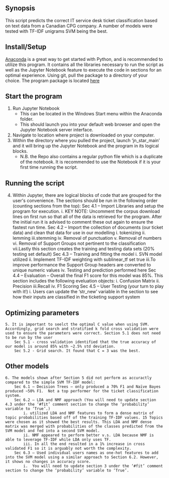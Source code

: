 ## Synopsis
This script predicts the correct IT service desk ticket classification based on text data from a Canadian CPG company.
A number of models were tested with TF-IDF unigrams SVM being the best.

## Install/Setup
[Anaconda](https://www.anaconda.com/download/) is a great way to get started with Python, and is recommended to utilize this program.  It contains all the libraries necessary to run the script as well as the Jupyter Notebook feature to execute the code in sections for an optimal experience.
Using git, pull the package to a directory of your choice.  The program package is located [here](https://github.com/mattbitter/CS410_TicketClassification/)

## Start the program
1. Run Jupyter Notebook
	*  This can be located in the Windows Start menu within the Anaconda folder.
	*  This should launch you into your default web browser and open the Jupyter Notebook server interface.
2. Navigate to location where project is downloaded on your computer.
3. Within the directory where you pulled the project, launch ‘jn_star_main’ and it will bring up the Jupyter Notebook and the program in its logical blocks.
	* N.B. the Repo also contains a regular python file which is a duplicate of the notebook. It is recommended to use the Notebook if it is your first time running the script.

## Running the script
4. Within Jupyter, there are logical blocks of code that are grouped for the user's convenience.  The sections should be run in the following order (counting sections from the top):
	Sec 4.1 – Import Libraries and setup the program for execution.
		i.	KEY NOTE:  Uncomment the corpus download lines on first run so that all of the data is retrieved for the program.  After the initial run it is advised to comment these out again to ensure the fastest run time.
	Sec 4.2 – Import the collection of documents (our ticket data) and clean that data for use in our modelling
		i.  tokenizing
		ii. lemming
		iii.stemming
		iv. Removal of punctuation
		v.  Removal of numbers
		vi. Removal of Support Groups not pertinent to the classification
		vii.Lastly this section creates the training and testing data sets (20% testing set default)
	Sec 4.3 – Training and fitting the model
		i.  SVN model utilized
		ii. Implement TF-IDF weighting with sublinear_tf set true 
		iii.To improve performance the Support Group headers are converted to unique numeric values 
		iv. Testing and prediction performed here
	Sec 4.4 – Evaluation – Overall the final F1 score for this model was 85%.  This section includes the following eveluation objects:
		i.  Confusion Matrix
		ii. Precision
		iii.Recall
		iv. F1 Scoring
	Sec 4.5 – User Testing (your turn to play with it!)
		i.	Users can update the ‘str_new’ variable in the section to see how their inputs are classified in the ticketing support system

## Optimizing parameters
	5. It is important to seelct the optimal C value when using SVM. Accordingly, grid search and stratified k fold cross validation were used to ensure the parameters were correct. Section 5.1 does not need to be run by the user
		Sec 5.1 - cross validation identified that the true accuracy of our model is around 85% with ~2.5% std deviation.
		Sec 5.2 - Grid search. It found that C = 3 was the best.

## Other models
	6. The models shown after Section 5 did not perform as accuractly compared to the simple SVM TF-IDF model:
		Sec 6.1 – Decision Trees – only produced a 70% F1 and Naïve Bayes produced ~50% F1.  Not a top performer for the ticket classification system.
		Sec 6.2 – LDA and NMF approach (You will need to update section 4.3 under the ‘#fit’ comment section to change the ‘probability’ variable to ‘True’.)
			i. utilized LDA and NMF features to form a dense matrix of topic probabilities based off of the training TF-IDF values. 15 Topics were chosen as it showed the best results. This LDA and NMF dense matrix was merged with probabilities of the classes predicted from the SVM model and fed into a second SVM model.
			ii. NMF appeared to perform better v.s. LDA because NMF is able to leverage TF-IDF while LDA only uses TF. 
			iii. In all the end resulted in a 1% increase in cross validated F1 so it is arguably not worth the complexity.
		Sec 6.3 – Used individual users names as one-hot features to add into the SVM model using a similar approach to Section 6.2. However, it shows no changes in accuracy score.
			i.	You will need to update section 3 under the ‘#fit’ comment section to change the ‘probability’ variable to ‘True’.
